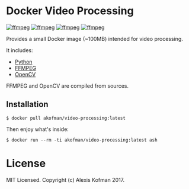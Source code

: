 # Docker Video Processing

[![ffmpeg](https://img.shields.io/badge/alpine-v3.4.6-blue.svg)](https://alpinelinux.org)
[![ffmpeg](https://img.shields.io/badge/python-v3.6.1-blue.svg)](https://www.python.org)
[![ffmpeg](https://img.shields.io/badge/ffmpeg-v3.3.2-blue.svg)](https://ffmpeg.org)
[![ffmpeg](https://img.shields.io/badge/opencv-v3.2.0-blue.svg)](http://opencv.org)

Provides a small Docker image (~100MB) intended for video processing.

It includes:
- [Python](https://www.python.org)
- [FFMPEG](https://ffmpeg.org)
- [OpenCV](http://opencv.org)

FFMPEG and OpenCV are compiled from sources.

## Installation
```
$ docker pull akofman/video-processing:latest
```

Then enjoy what's inside:
```
$ docker run --rm -ti akofman/video-processing:latest ash
```

# License

MIT Licensed. Copyright (c) Alexis Kofman 2017.
